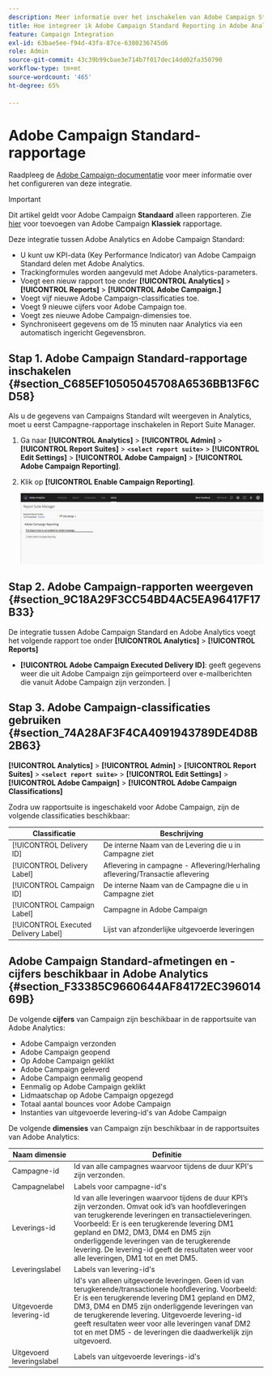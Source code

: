 ```yaml
---
description: Meer informatie over het inschakelen van Adobe Campaign Standard-rapporten in Adobe Analytics
title: Hoe integreer ik Adobe Campaign Standard Reporting in Adobe Analytics?
feature: Campaign Integration
exl-id: 63bae5ee-f94d-43fa-87ce-6380236745d6
role: Admin
source-git-commit: 43c39b99cbae3e714b7f017dec14dd02fa350790
workflow-type: tm+mt
source-wordcount: '465'
ht-degree: 65%

---
```



# Adobe Campaign Standard-rapportage

Raadpleeg de [Adobe Campaign-documentatie](https://helpx.adobe.com/nl/campaign/standard/integrating/using/about-campaign-analytics-integration.html) voor meer informatie over het configureren van deze integratie.

>[!IMPORTANT]
>Dit artikel geldt voor Adobe Campaign **Standaard** alleen rapporteren. Zie [hier](https://experienceleague.adobe.com/docs/analytics/integration/analytics-to-campaign-classic.html?lang=nl-NL) voor toevoegen van Adobe Campaign **Klassiek** rapportage.

Deze integratie tussen Adobe Analytics en Adobe Campaign Standard:

* U kunt uw KPI-data (Key Performance Indicator) van Adobe Campaign Standard delen met Adobe Analytics.
* Trackingformules worden aangevuld met Adobe Analytics-parameters.
* Voegt een nieuw rapport toe onder **[!UICONTROL Analytics]** > **[!UICONTROL Reports]** > **[!UICONTROL Adobe Campaign.]**
* Voegt vijf nieuwe Adobe Campaign-classificaties toe.
* Voegt 9 nieuwe cijfers voor Adobe Campaign toe.
* Voegt zes nieuwe Adobe Campaign-dimensies toe.
* Synchroniseert gegevens om de 15 minuten naar Analytics via een automatisch ingericht Gegevensbron.

## Stap 1. Adobe Campaign Standard-rapportage inschakelen {#section_C685EF10505045708A6536BB13F6CD58}

Als u de gegevens van Campaigns Standard wilt weergeven in Analytics, moet u eerst Campagne-rapportage inschakelen in Report Suite Manager.

1. Ga naar  **[!UICONTROL Analytics]** > **[!UICONTROL Admin]** > **[!UICONTROL Report Suites]** > **`<select report suite>`** > **[!UICONTROL Edit Settings]** > **[!UICONTROL Adobe Campaign]** > **[!UICONTROL Adobe Campaign Reporting]**.
1. Klik op **[!UICONTROL Enable Campaign Reporting]**.

   ![](assets/enable-campaign.png)

## Stap 2. Adobe Campaign-rapporten weergeven {#section_9C18A29F3CC54BD4AC5EA96417F17B33}

De integratie tussen Adobe Campaign Standard en Adobe Analytics voegt het volgende rapport toe onder **[!UICONTROL Analytics]** > **[!UICONTROL Reports]**

* **[!UICONTROL Adobe Campaign Executed Delivery ID]**: geeft gegevens weer die uit Adobe Campaign zijn geïmporteerd over e-mailberichten die vanuit Adobe Campaign zijn verzonden. |

## Stap 3. Adobe Campaign-classificaties gebruiken {#section_74A28AF3F4CA4091943789DE4D8B2B63}

**[!UICONTROL Analytics]** > **[!UICONTROL Admin]** > **[!UICONTROL Report Suites]** > **`<select report suite>`** > **[!UICONTROL Edit Settings]** > **[!UICONTROL Adobe Campaign]** > **[!UICONTROL Adobe Campaign Classifications]**

Zodra uw rapportsuite is ingeschakeld voor Adobe Campaign, zijn de volgende classificaties beschikbaar:

| Classificatie | Beschrijving |
| --- | --- |
| [!UICONTROL Delivery ID] | De interne Naam van de Levering die u in Campagne ziet |
| [!UICONTROL Delivery Label] | Aflevering in campagne - Aflevering/Herhaling aflevering/Transactie aflevering |
| [!UICONTROL Campaign ID] | De interne Naam van de Campagne die u in Campagne ziet |
| [!UICONTROL Campaign Label] | Campagne in Adobe Campaign |
| [!UICONTROL Executed Delivery Label] | Lijst van afzonderlijke uitgevoerde leveringen |

## Adobe Campaign Standard-afmetingen en -cijfers beschikbaar in Adobe Analytics {#section_F33385C9660644AF84172EC39601469B}

De volgende **cijfers** van Campaign zijn beschikbaar in de rapportsuite van Adobe Analytics:

* Adobe Campaign verzonden
* Adobe Campaign geopend
* Op Adobe Campaign geklikt
* Adobe Campaign geleverd
* Adobe Campaign eenmalig geopend
* Eenmalig op Adobe Campaign geklikt
* Lidmaatschap op Adobe Campaign opgezegd
* Totaal aantal bounces voor Adobe Campaign
* Instanties van uitgevoerde levering-id&#39;s van Adobe Campaign

De volgende **dimensies** van Campaign zijn beschikbaar in de rapportsuites van Adobe Analytics:

| Naam dimensie | Definitie |
| --- | --- |
| Campagne-id | Id van alle campagnes waarvoor tijdens de duur KPI&#39;s zijn verzonden. |
| Campagnelabel | Labels voor campagne-id&#39;s |
| Leverings-id | Id van alle leveringen waarvoor tijdens de duur KPI’s zijn verzonden. Omvat ook id’s van hoofdleveringen van terugkerende leveringen en transactieleveringen. Voorbeeld: Er is een terugkerende levering DM1 gepland en DM2, DM3, DM4 en DM5 zijn onderliggende leveringen van de terugkerende levering.  De levering-id geeft de resultaten weer voor alle leveringen, DM1 tot en met DM5. |
| Leveringslabel | Labels van levering-id&#39;s |
| Uitgevoerde levering-id | Id&#39;s van alleen uitgevoerde leveringen. Geen id van terugkerende/transactionele hoofdlevering. Voorbeeld: Er is een terugkerende levering DM1 gepland en DM2, DM3, DM4 en DM5 zijn onderliggende leveringen van de terugkerende levering. Uitgevoerde levering-id geeft resultaten weer voor alle leveringen vanaf DM2 tot en met DM5 - de leveringen die daadwerkelijk zijn uitgevoerd. |
| Uitgevoerd leveringslabel | Labels van uitgevoerde leverings-id&#39;s |
